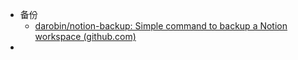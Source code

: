 - 备份
	- [darobin/notion-backup: Simple command to backup a Notion workspace (github.com)](https://github.com/darobin/notion-backup)
-